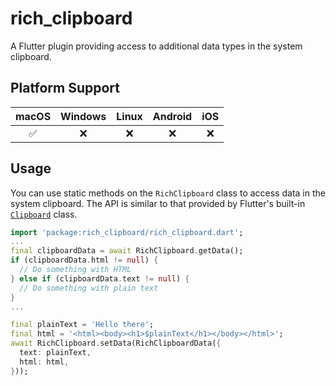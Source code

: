 # rich_clipboard

A Flutter plugin providing access to additional data types in the system
clipboard.

## Platform Support

macOS | Windows | Linux | Android | iOS
:----:|:-------:|:-----:|:-------:|:---:
 ✅   | ❌       | ❌     | ❌    | ❌

## Usage

You can use static methods on the `RichClipboard` class to access data in the
system clipboard. The API is similar to that provided by Flutter's built-in
[`Clipboard`](https://api.flutter.dev/flutter/services/Clipboard-class.html)
class.

```dart
import 'package:rich_clipboard/rich_clipboard.dart';
...
final clipboardData = await RichClipboard.getData();
if (clipboardData.html != null) {
  // Do something with HTML
} else if (clipboardData.text != null) {
  // Do something with plain text
}
...

final plainText = 'Hello there';
final html = '<html><body><h1>$plainText</h1></body></html>';
await RichClipboard.setData(RichClipboardData({
  text: plainText,
  html: html,
}));
```